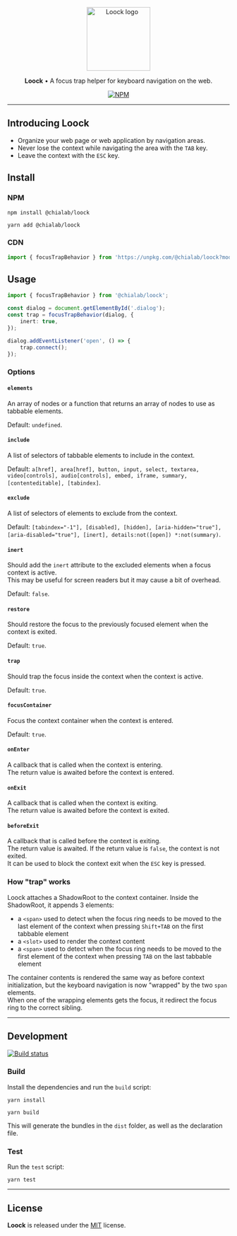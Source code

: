 <p align="center">
    <img alt="Loock logo" width="144" height="144" src="https://raw.githack.com/chialab/loock/main/logo.svg" />
</p>

<p align="center">
  <strong>Loock</strong> • A focus trap helper for keyboard navigation on the web.
</p>

<p align="center">
    <a href="https://www.npmjs.com/package/@chialab/loock"><img alt="NPM" src="https://img.shields.io/npm/v/@chialab/loock.svg"></a>
</p>

---

## Introducing Loock

-   Organize your web page or web application by navigation areas.
-   Never lose the context while navigating the area with the `TAB` key.
-   Leave the context with the `ESC` key.

<!-- Medium article - ["How to improve keyboard navigation of your web page"](https://medium.com/chialab-open-source/how-to-improve-keyboard-navigation-of-your-web-page-f11b324adbab)

[Try out the demo!](https://codesandbox.io/s/ypjoj2r1qv) -->

## Install

### NPM

```
npm install @chialab/loock
```

```
yarn add @chialab/loock
```

### CDN

```ts
import { focusTrapBehavior } from 'https://unpkg.com/@chialab/loock?module';
```

## Usage

```ts
import { focusTrapBehavior } from '@chialab/loock';

const dialog = document.getElementById('.dialog');
const trap = focusTrapBehavior(dialog, {
    inert: true,
});

dialog.addEventListener('open', () => {
    trap.connect();
});
```

### Options

#### `elements`

An array of nodes or a function that returns an array of nodes to use as tabbable elements.

Default: `undefined`.

#### `include`

A list of selectors of tabbable elements to include in the context.

Default: `a[href], area[href], button, input, select, textarea, video[controls], audio[controls], embed, iframe, summary, [contenteditable], [tabindex]`.

#### `exclude`

A list of selectors of elements to exclude from the context.

Default: `[tabindex="-1"], [disabled], [hidden], [aria-hidden="true"], [aria-disabled="true"], [inert], details:not([open]) *:not(summary)`.

#### `inert`

Should add the `inert` attribute to the excluded elements when a focus context is active.  
This may be useful for screen readers but it may cause a bit of overhead.

Default: `false`.

#### `restore`

Should restore the focus to the previously focused element when the context is exited.

Default: `true`.

#### `trap`

Should trap the focus inside the context when the context is active.

Default: `true`.

#### `focusContainer`

Focus the context container when the context is entered.

Default: `true`.

#### `onEnter`

A callback that is called when the context is entering.  
The return value is awaited before the context is entered.

#### `onExit`

A callback that is called when the context is exiting.  
The return value is awaited before the context is exited.

#### `beforeExit`

A callback that is called before the context is exiting.  
The return value is awaited. If the return value is `false`, the context is not exited.  
It can be used to block the context exit when the `ESC` key is pressed.

### How "trap" works

Loock attaches a ShadowRoot to the context container. Inside the ShadowRoot, it appends 3 elements:

-   a `<span>` used to detect when the focus ring needs to be moved to the last element of the context when pressing `Shift+TAB` on the first tabbable element
-   a `<slot>` used to render the context content
-   a `<span>` used to detect when the focus ring needs to be moved to the first element of the context when pressing `TAB` on the last tabbable element

The container contents is rendered the same way as before context initialization, but the keyboard navigation is now "wrapped" by the two `span` elements.  
When one of the wrapping elements gets the focus, it redirect the focus ring to the correct sibling.

---

## Development

[![Build status](https://github.com/chialab/loock/workflows/Main/badge.svg)](https://github.com/chialab/loock/actions?query=workflow%3AMain)

### Build

Install the dependencies and run the `build` script:

```
yarn install
```

```
yarn build
```

This will generate the bundles in the `dist` folder, as well as the declaration file.

### Test

Run the `test` script:

```
yarn test
```

---

## License

**Loock** is released under the [MIT](https://github.com/chialab/loock/blob/main/LICENSE) license.
